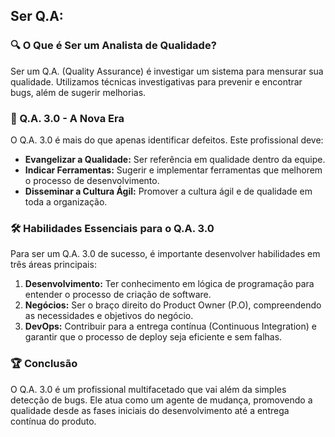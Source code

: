## Ser Q.A:

### 🔍 O Que é Ser um Analista de Qualidade?
Ser um Q.A. (Quality Assurance) é investigar um sistema para mensurar sua qualidade. Utilizamos técnicas investigativas para prevenir e encontrar bugs, além de sugerir melhorias.

### 🚀 Q.A. 3.0 - A Nova Era
O Q.A. 3.0 é mais do que apenas identificar defeitos. Este profissional deve:

- **Evangelizar a Qualidade:** Ser referência em qualidade dentro da equipe.
- **Indicar Ferramentas:** Sugerir e implementar ferramentas que melhorem o processo de desenvolvimento.
- **Disseminar a Cultura Ágil:** Promover a cultura ágil e de qualidade em toda a organização.

### 🛠️ Habilidades Essenciais para o Q.A. 3.0
Para ser um Q.A. 3.0 de sucesso, é importante desenvolver habilidades em três áreas principais:

1. **Desenvolvimento:** Ter conhecimento em lógica de programação para entender o processo de criação de software.
2. **Negócios:** Ser o braço direito do Product Owner (P.O), compreendendo as necessidades e objetivos do negócio.
3. **DevOps:** Contribuir para a entrega contínua (Continuous Integration) e garantir que o processo de deploy seja eficiente e sem falhas.

### 🏆 Conclusão
O Q.A. 3.0 é um profissional multifacetado que vai além da simples detecção de bugs. Ele atua como um agente de mudança, promovendo a qualidade desde as fases iniciais do desenvolvimento até a entrega contínua do produto.
